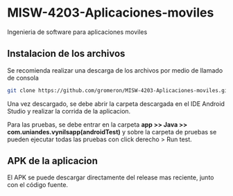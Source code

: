 # MISW-4203-Aplicaciones-moviles
Ingenieria de software para aplicaciones moviles

## Instalacion de los archivos
Se recomienda realizar una descarga de los archivos por medio de llamado de consola

```bash
git clone https://github.com/gromeron/MISW-4203-Aplicaciones-moviles.git
```

Una vez descargado, se debe abrir la carpeta descargada en el IDE Android Studio y realizar la corrida de la aplicacion.

Para las pruebas, se debe entrar en la carpeta **app >> Java >> com.uniandes.vynilsapp(androidTest)** y sobre la carpeta de pruebas se pueden ejecutar todas las pruebas con click derecho > Run test.

## APK de la aplicacion

El APK se puede descargar directamente del release mas reciente, junto con el código fuente.
